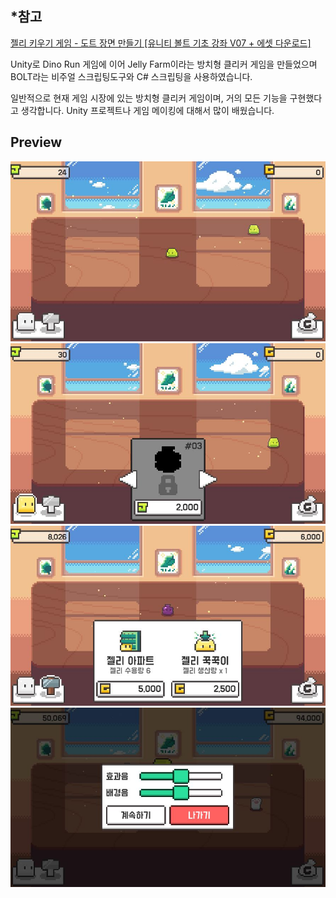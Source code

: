 ## *참고
<a href='https://www.youtube.com/watch?v=G6NronfnXfg&list=PLO-mt5Iu5TeZA0y889ZMi9wJafthif03i'>젤리 키우기 게임 - 도트 장면 만들기 [유니티 볼트 기초 강좌 V07 + 에셋 다운로드]</a>

Unity로 Dino Run 게임에 이어 Jelly Farm이라는 방치형 클리커 게임을 만들었으며 BOLT라는 비주얼 스크립팅도구와 C# 스크립팅을 사용하였습니다.

일반적으로 현재 게임 시장에 있는 방치형 클리커 게임이며, 거의 모든 기능을 구현했다고 생각합니다. Unity 프로젝트나 게임 메이킹에 대해서 많이 배웠습니다.

## Preview
![normal](./images/test.JPG)
![lock](./images/lock.JPG)
![DINO_RUN](./images/upgrade.JPG)
![DINO_RUN](./images/system.JPG)